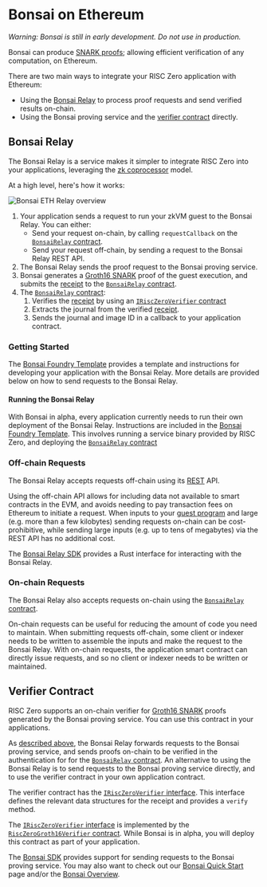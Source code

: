 # Bonsai on Ethereum

_Warning: Bonsai is still in early development. Do not use in production._

Bonsai can produce [SNARK proofs]; allowing efficient verification of any computation, on Ethereum.

There are two main ways to integrate your RISC Zero application with Ethereum:

- Using the [Bonsai Relay](#bonsai-relay) to process proof requests and send verified results on-chain.
- Using the Bonsai proving service and the [verifier contract](#verifier-contract) directly.

## Bonsai Relay

The Bonsai Relay is a service makes it simpler to integrate RISC Zero into your applications, leveraging the [zk coprocessor] model.

At a high level, here's how it works:

![Bonsai ETH Relay overview](/img/bonsai_ethereum.png)

1. Your application sends a request to run your zkVM guest to the Bonsai Relay. You can either:
   - Send your request on-chain, by calling `requestCallback` on the [`BonsaiRelay` contract].
   - Send your request off-chain, by sending a request to the Bonsai Relay REST API.
2. The Bonsai Relay sends the proof request to the Bonsai proving service.
3. Bonsai generates a [Groth16 SNARK] proof of the guest execution, and submits the [receipt] to the [`BonsaiRelay` contract].
4. The [`BonsaiRelay` contract]:
   1. Verifies the [receipt] by using an [`IRiscZeroVerifier` contract]
   2. Extracts the journal from the verified [receipt].
   3. Sends the journal and image ID in a callback to your application contract.

### Getting Started

The [Bonsai Foundry Template] provides a template and instructions for developing your application with the Bonsai Relay.
More details are provided below on how to send requests to the Bonsai Relay.

#### Running the Bonsai Relay

With Bonsai in alpha, every application currently needs to run their own deployment of the Bonsai Relay.
Instructions are included in the [Bonsai Foundry Template].
This involves running a service binary provided by RISC Zero, and deploying the [`BonsaiRelay` contract]

### Off-chain Requests

The Bonsai Relay accepts requests off-chain using its [REST] API.

Using the off-chain API allows for including data not available to smart contracts in the EVM, and avoids needing to pay transaction fees on Ethereum to initiate a request.
When inputs to your [guest program] and large (e.g. more than a few kilobytes) sending requests on-chain can be cost-prohibitive, while sending large inputs (e.g. up to tens of megabytes) via the REST API has no additional cost.

The [Bonsai Relay SDK] provides a Rust interface for interacting with the Bonsai Relay.

### On-chain Requests

The Bonsai Relay also accepts requests on-chain using the [`BonsaiRelay` contract].

On-chain requests can be useful for reducing the amount of code you need to maintain.
When submitting requests off-chain, some client or indexer needs to be written to assemble the inputs and make the request to the Bonsai Relay.
With on-chain requests, the application smart contract can directly issue requests, and so no client or indexer needs to be written or maintained.

## Verifier Contract

RISC Zero supports an on-chain verifier for [Groth16 SNARK] proofs generated by the Bonsai proving service.
You can use this contract in your applications.

As [described above], the Bonsai Relay forwards requests to the Bonsai proving service, and sends proofs on-chain to be verified in the authentication for for the [`BonsaiRelay` contract].
An alternative to using the Bonsai Relay is to send requests to the Bonsai proving service directly, and to use the verifier contract in your own application contract.

The verifier contract has the [`IRiscZeroVerifier` interface].
This interface defines the relevant data structures for the receipt and provides a `verify` method.

The [`IRiscZeroVerifier` interface] is implemented by the [`RiscZeroGroth16Verifier` contract].
While Bonsai is in alpha, you will deploy this contract as part of your application.

The [Bonsai SDK] provides support for sending requests to the Bonsai proving service.
You may also want to check out our [Bonsai Quick Start](quickstart.md) page and/or the [Bonsai Overview](../bonsai).

[`BonsaiRelay` contract]: https://github.com/risc0/risc0/blob/release-0.19/bonsai/ethereum/contracts/BonsaiRelay.sol
[`IRiscZeroVerifier` contract]: https://github.com/risc0/risc0/blob/release-0.19/bonsai/ethereum/contracts/IRiscZeroVerifier.sol
[`IRiscZeroVerifier` interface]: https://github.com/risc0/risc0/blob/release-0.19/bonsai/ethereum/contracts/IRiscZeroVerifier.sol
[`RiscZeroGroth16Verifier` contract]: https://github.com/risc0/risc0/blob/release-0.19/bonsai/ethereum/contracts/groth16/RiscZeroGroth16Verifier.sol
[Bonsai Foundry Template]: https://github.com/risc0/bonsai-foundry-template
[Bonsai Relay SDK]: https://docs.rs/crate/bonsai-ethereum-relay/latest
[Bonsai SDK]: https://docs.rs/bonsai-sdk/latest/bonsai_sdk/
[described above]: #bonsai-relay
[Groth16 SNARK]: https://www.risczero.com/blog/on-chain-verification
[guest program]: /terminology#guest-program
[receipt]: /terminology#receipt
[REST]: https://en.wikipedia.org/wiki/REST
[SNARK proofs]: https://www.risczero.com/blog/on-chain-verification
[zk coprocessor]: https://www.risczero.com/blog/a-guide-to-zk-coprocessors-for-scalability
